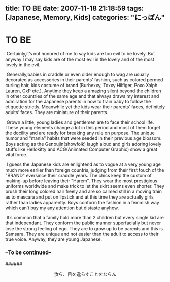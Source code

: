 title: TO BE
date: 2007-11-18 21:18:59
tags: [Japanese, Memory, Kids]
categories: "にっぽん"
---
# TO BE 

&#160;Certainly,it’s not honored of me to say kids are too evil to be lovely. But anyway I may say kids are of the most evil in the lovely and of the most lovely in the evil.

&#160;Generally,babies in craddle or even older enough to wag are usually decorated as accessories in their parents’ fashion, such as colored permed curling hair, kids costume of brand (Burbexxy, Toxxy Hilfiger, Poxo Xalph Lauren, GxP etc.). Anytime they keep a amazing silent beyond the children in other countries of the same age and that always draws my interest and admiration for the Japanese parents in how to train baby to follow the etiquette strictly. Meanwhile yet the kids wear their parents’ faces, definitely adults’ faces. They are miniature of their parents.

&#160;Grown a little, young ladies and gentlemen are to face their school life. These young elements change a lot in this period and most of them forget the docility and are ready for breaking any rule on purpose. The unique humor and  "mania" habits that were seeded in their previous age blossom. Boys acting as the Genoujin(showfolk) laugh aloud and girls adoring lovely stuffs like Hellokitty and ACG(Animated Computer Graphic) show a great vital force.

&#160;I guess the Japanese kids are enlightend as to vogue at a very young age much more earlier than foreign countris, judging from their first touch of the "BRAND" eversince their craddle years. The chics keep the custom of making-up before leaving their "Harem". They wear the most prestigious uniforms worldwide and make trick to let the skirt seems even shorter. They brush their long colored hair freely and are so calmed still in a moving train as to mascara and put on lipstick and at this time they are actually girls rather than ladies apparently. Boys conform the fashion in a femmish way which can’t buy my any attention but distaste anyhow.

&#160;It’s common that a family hold more than 2 children but every single kid are that independant. They conform the public manner superfacially but never lose the strong feeling of ego. They are to grow up to be parents and this is Samsara. They are unique and not easier than the adult to access to their true voice. Anyway, they are young Japanese.
 
### –To be continued–
######<center> 汝ら、目を逸らすことをならん
